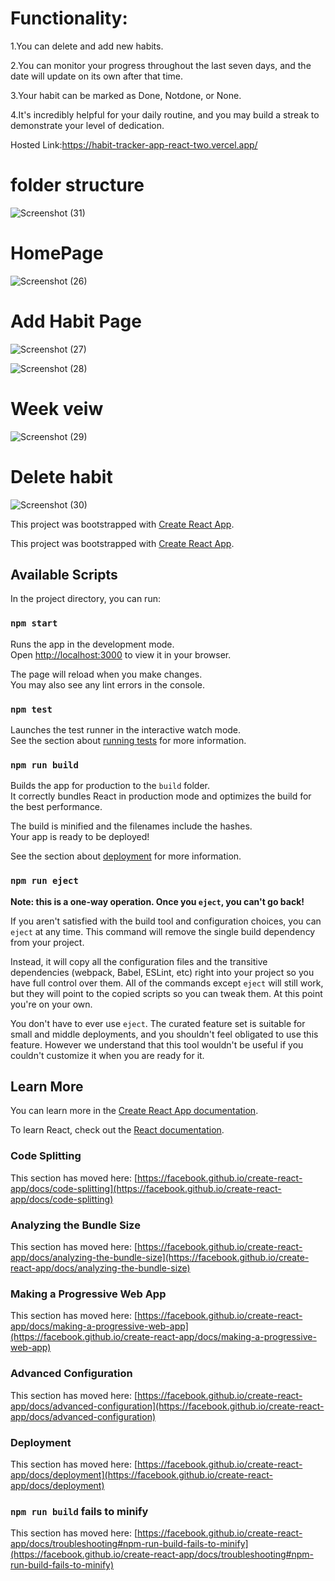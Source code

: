 
# Functionality:
1.You can delete and add new habits.

2.You can monitor your progress throughout the last seven days, and the date will update on its own after that time.

3.Your habit can be marked as Done, Notdone, or None.

4.It's incredibly helpful for your daily routine, and you may build a streak to demonstrate your level of dedication.


Hosted Link:https://habit-tracker-app-react-two.vercel.app/

# folder structure

![Screenshot (31)](https://github.com/Khanjamshed007/Habit-Tracker-App-React/assets/94047780/382ddcda-0ecc-4b54-912d-5f7d2926c370)

# HomePage

![Screenshot (26)](https://github.com/Khanjamshed007/Habit-Tracker-App-React/assets/94047780/4c799a49-4d3a-447a-a26d-0d20d2d8910d)


# Add Habit Page

![Screenshot (27)](https://github.com/Khanjamshed007/Habit-Tracker-App-React/assets/94047780/fc526b69-2061-4be2-b182-cdab3e021443)

![Screenshot (28)](https://github.com/Khanjamshed007/Habit-Tracker-App-React/assets/94047780/5c3c2f0e-7c4d-4b48-b570-baa8caa518fa)

# Week veiw

![Screenshot (29)](https://github.com/Khanjamshed007/Habit-Tracker-App-React/assets/94047780/a587c3d0-682f-4b8f-bc03-d1259555a7f8)

# Delete habit

![Screenshot (30)](https://github.com/Khanjamshed007/Habit-Tracker-App-React/assets/94047780/18e24c80-ddfc-4867-ba01-e683ce70daa1)

This project was bootstrapped with [Create React App](https://github.com/facebook/create-react-app).

This project was bootstrapped with [Create React App](https://github.com/facebook/create-react-app).

## Available Scripts

In the project directory, you can run:

### `npm start`

Runs the app in the development mode.\
Open [http://localhost:3000](http://localhost:3000) to view it in your browser.

The page will reload when you make changes.\
You may also see any lint errors in the console.

### `npm test`

Launches the test runner in the interactive watch mode.\
See the section about [running tests](https://facebook.github.io/create-react-app/docs/running-tests) for more information.

### `npm run build`

Builds the app for production to the `build` folder.\
It correctly bundles React in production mode and optimizes the build for the best performance.

The build is minified and the filenames include the hashes.\
Your app is ready to be deployed!

See the section about [deployment](https://facebook.github.io/create-react-app/docs/deployment) for more information.

### `npm run eject`

**Note: this is a one-way operation. Once you `eject`, you can't go back!**

If you aren't satisfied with the build tool and configuration choices, you can `eject` at any time. This command will remove the single build dependency from your project.

Instead, it will copy all the configuration files and the transitive dependencies (webpack, Babel, ESLint, etc) right into your project so you have full control over them. All of the commands except `eject` will still work, but they will point to the copied scripts so you can tweak them. At this point you're on your own.

You don't have to ever use `eject`. The curated feature set is suitable for small and middle deployments, and you shouldn't feel obligated to use this feature. However we understand that this tool wouldn't be useful if you couldn't customize it when you are ready for it.

## Learn More

You can learn more in the [Create React App documentation](https://facebook.github.io/create-react-app/docs/getting-started).

To learn React, check out the [React documentation](https://reactjs.org/).

### Code Splitting

This section has moved here: [https://facebook.github.io/create-react-app/docs/code-splitting](https://facebook.github.io/create-react-app/docs/code-splitting)

### Analyzing the Bundle Size

This section has moved here: [https://facebook.github.io/create-react-app/docs/analyzing-the-bundle-size](https://facebook.github.io/create-react-app/docs/analyzing-the-bundle-size)

### Making a Progressive Web App

This section has moved here: [https://facebook.github.io/create-react-app/docs/making-a-progressive-web-app](https://facebook.github.io/create-react-app/docs/making-a-progressive-web-app)

### Advanced Configuration

This section has moved here: [https://facebook.github.io/create-react-app/docs/advanced-configuration](https://facebook.github.io/create-react-app/docs/advanced-configuration)

### Deployment

This section has moved here: [https://facebook.github.io/create-react-app/docs/deployment](https://facebook.github.io/create-react-app/docs/deployment)

### `npm run build` fails to minify

This section has moved here: [https://facebook.github.io/create-react-app/docs/troubleshooting#npm-run-build-fails-to-minify](https://facebook.github.io/create-react-app/docs/troubleshooting#npm-run-build-fails-to-minify)
